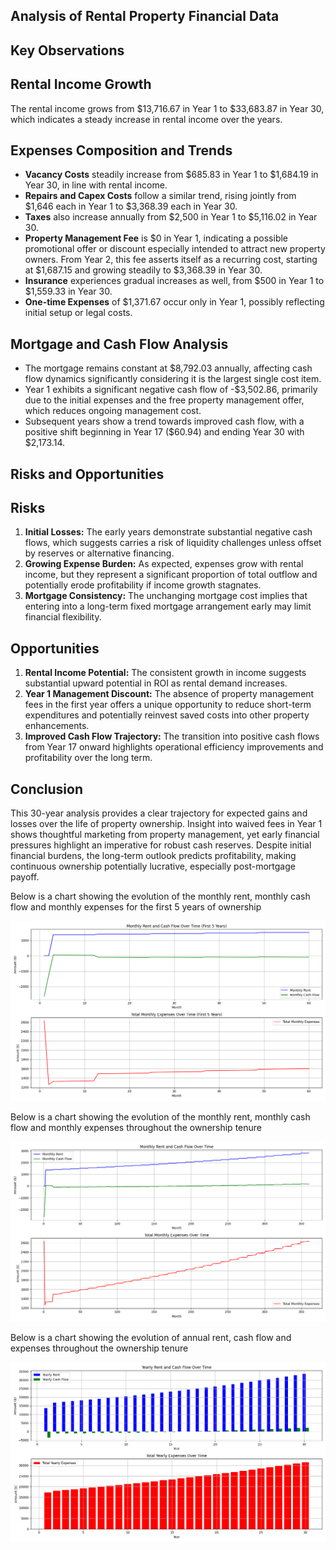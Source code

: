 ## Analysis of Rental Property Financial Data

## Key Observations

## Rental Income Growth
The rental income grows from $13,716.67 in Year 1 to $33,683.87 in Year 30, which indicates a steady increase in rental income over the years. 

## Expenses Composition and Trends
- **Vacancy Costs** steadily increase from $685.83 in Year 1 to $1,684.19 in Year 30, in line with rental income.
- **Repairs and Capex Costs** follow a similar trend, rising jointly from $1,646 each in Year 1 to $3,368.39 each in Year 30.
- **Taxes** also increase annually from $2,500 in Year 1 to $5,116.02 in Year 30.
- **Property Management Fee** is $0 in Year 1, indicating a possible promotional offer or discount especially intended to attract new property owners. From Year 2, this fee asserts itself as a recurring cost, starting at $1,687.15 and growing steadily to $3,368.39 in Year 30.
- **Insurance** experiences gradual increases as well, from $500 in Year 1 to $1,559.33 in Year 30.
- **One-time Expenses** of $1,371.67 occur only in Year 1, possibly reflecting initial setup or legal costs.

## Mortgage and Cash Flow Analysis
- The mortgage remains constant at $8,792.03 annually, affecting cash flow dynamics significantly considering it is the largest single cost item.
- Year 1 exhibits a significant negative cash flow of -$3,502.86, primarily due to the initial expenses and the free property management offer, which reduces ongoing management cost.
- Subsequent years show a trend towards improved cash flow, with a positive shift beginning in Year 17 ($60.94) and ending Year 30 with $2,173.14.

## Risks and Opportunities

## Risks
1. **Initial Losses:** The early years demonstrate substantial negative cash flows, which suggests carries a risk of liquidity challenges unless offset by reserves or alternative financing.
2. **Growing Expense Burden:** As expected, expenses grow with rental income, but they represent a significant proportion of total outflow and potentially erode profitability if income growth stagnates.
3. **Mortgage Consistency:** The unchanging mortgage cost implies that entering into a long-term fixed mortgage arrangement early may limit financial flexibility.

## Opportunities
1. **Rental Income Potential:** The consistent growth in income suggests substantial upward potential in ROI as rental demand increases.
2. **Year 1 Management Discount:** The absence of property management fees in the first year offers a unique opportunity to reduce short-term expenditures and potentially reinvest saved costs into other property enhancements.
3. **Improved Cash Flow Trajectory:** The transition into positive cash flows from Year 17 onward highlights operational efficiency improvements and profitability over the long term.

## Conclusion

This 30-year analysis provides a clear trajectory for expected gains and losses over the life of property ownership. Insight into waived fees in Year 1 shows thoughtful marketing from property management, yet early financial pressures highlight an imperative for robust cash reserves. Despite initial financial burdens, the long-term outlook predicts profitability, making continuous ownership potentially lucrative, especially post-mortgage payoff.

Below is a chart showing the evolution of the monthly rent, monthly cash flow and monthly expenses for the first 5 years of ownership

![](../../Plots/monthly_expenses_plot_first_5_years.png)


Below is a chart showing the evolution of the monthly rent, monthly cash flow and monthly expenses throughout the ownership tenure

![](../../Plots/monthly_expenses_plot.png)


Below is a chart showing the evolution of annual rent, cash flow and expenses throughout the ownership tenure

![](../../Plots/yearly_expenses_plot.png)
